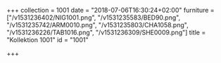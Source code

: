 +++
collection = 1001
date = "2018-07-06T16:30:24+02:00"
furniture = ["/v1531236402/NIG1001.png", "/v1531235583/BED90.png", "/v1531235742/ARM0010.png", "/v1531235803/CHA1058.png", "/v1531236226/TAB1016.png", "/v1531236309/SHE0009.png"]
title = "Kollektion 1001"
id = "1001"

+++
